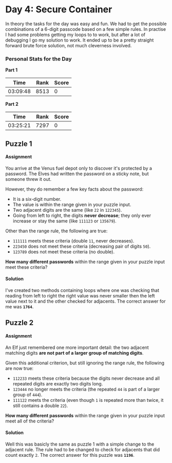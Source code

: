 # Day 4: Secure Container
In theory the tasks for the day was easy and fun. We had to get the possible combinations of a 6-digit passcode based on a few simple rules. In practise I had some problems getting my loops to to work, but after a lot of debugging I go my solution to work. It ended up to be a pretty straight forward brute force solution, not much cleverness involved.

### Personal Stats for the Day
**Part 1**

 Time                  | Rank | Score 
-----------------------|------|-------
 03:09:48              | 8513 | 0     

**Part 2**

 Time                  | Rank | Score 
-----------------------|------|-------
 03:25:21              | 7297 | 0     

## Puzzle 1
#### Assignment
You arrive at the Venus fuel depot only to discover it's protected by a password. The Elves had written the password on a sticky note, but someone threw it out.

However, they do remember a few key facts about the password:

- It is a six-digit number.
- The value is within the range given in your puzzle input.
- Two adjacent digits are the same (like `22` in `122345`).
- Going from left to right, the digits **never decrease**; they only ever increase or stay the same (like `111123` or `135679`).

Other than the range rule, the following are true:

- `111111` meets these criteria (double `11`, never decreases).
- `223450` does not meet these criteria (decreasing pair of digits `50`).
- `123789` does not meet these criteria (no double).

**How many different passwords** within the range given in your puzzle input meet these criteria?

#### Solution
I've created two methods containing loops where one was checking that reading from left to right the right value was never smaller then the left value next to it and the other checked for adjacents. The correct answer for me was **`1764`**.

## Puzzle 2
#### Assignment
An Elf just remembered one more important detail: the two adjacent matching digits **are not part of a larger group of matching digits**.

Given this additional criterion, but still ignoring the range rule, the following are now true:

- `112233` meets these criteria because the digits never decrease and all repeated digits are exactly two digits long.
- `123444` no longer meets the criteria (the repeated `44` is part of a larger group of `444`).
- `111122` meets the criteria (even though `1` is repeated more than twice, it still contains a double `22`).

**How many different passwords** within the range given in your puzzle input meet all of the criteria?

#### Solution
Well this was basicly the same as puzzle 1 with a simple change to the adjacent rule. The rule had to be changed to check for adjacents that did count exactly `2`. The correct answer for this puzzle was **`1196`**.
